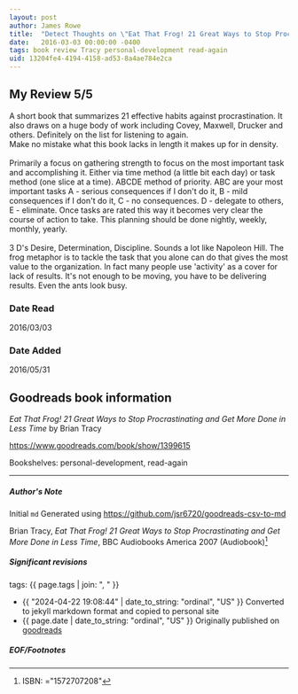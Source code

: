 ```yaml
---
layout: post
author: James Rowe
title:  "Detect Thoughts on \"Eat That Frog! 21 Great Ways to Stop Procrastinating and Get More Done in Less Time\""
date:   2016-03-03 00:00:00 -0400
tags: book review Tracy personal-development read-again
uid: 13204fe4-4194-4158-ad53-8a4ae784e2ca
---
```


<!-- highly dependent on how you personally use jekyll templates, and how you want this to show up -->
<!-- escape any jekyll keys with double brackets -->

## My Review 5/5

A short book that summarizes 21 effective habits against procrastination. It also draws on a huge body of work including Covey, Maxwell, Drucker and others. Definitely on the list for listening to again.<br/>Make no mistake what this book lacks in length it makes up for in density.<br/><br/>Primarily a focus on gathering strength to focus on the most important task and accomplishing it. Either via time method (a little bit each day) or task method (one slice at a time). ABCDE method of priority. ABC are your most important tasks A - serious consequences if I don't do it, B - mild consequences if I don't do it, C - no consequences. D - delegate to others, E - eliminate. Once tasks are rated this way it becomes very clear the course of action to take. This planning should be done nightly, weekly, monthly, yearly.<br/><br/>3 D's Desire, Determination, Discipline. Sounds a lot like Napoleon Hill. The frog metaphor is to tackle the task that you alone can do that gives the most value to the organization. In fact many people use 'activity' as a cover for lack of results. It's not enough to be moving, you have to be delivering results. Even the ants look busy.

### Date Read
2016/03/03

### Date Added
2016/05/31

## Goodreads book information

*Eat That Frog! 21 Great Ways to Stop Procrastinating and Get More Done in Less Time* by Brian Tracy

https://www.goodreads.com/book/show/1399615

Bookshelves: personal-development, read-again

---

##### Author's Note

Initial `md` Generated using https://github.com/jsr6720/goodreads-csv-to-md

Brian Tracy, *Eat That Frog! 21 Great Ways to Stop Procrastinating and Get More Done in Less Time*,  BBC Audiobooks America 2007 (Audiobook)[^1]

##### Significant revisions

tags: {{ page.tags | join: ", " }} <!-- todo move this somewhere -->

- {{ "2024-04-22 19:08:44" | date_to_string: "ordinal", "US" }} Converted to jekyll markdown format and copied to personal site
- {{ page.date | date_to_string: "ordinal", "US" }} Originally published on [goodreads](https://www.goodreads.com)

##### EOF/Footnotes

[^1]: ISBN: ="1572707208"